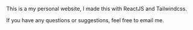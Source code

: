 This is a my personal website, I made this with ReactJS and Tailwindcss.

If you have any questions or suggestions, feel free to email me.
